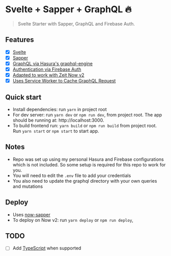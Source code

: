 # Svelte + Sapper + GraphQL 🔥

> Svelte Starter with Sapper, GraphQL and Firebase Auth.

## Features

- [x] [Svelte](https://svelte.dev/)
- [x] [Sapper](https://sapper.svelte.dev/)
- [x] [GraphQL via Hasura's graphql-engine](https://github.com/hasura/graphql-engine/)
- [x] [Authentication via Firebase Auth](https://firebase.google.com/products/auth/)
- [x] [Adapted to work with Zeit Now v2](https://zeit.co/docs/v2/getting-started/introduction-to-now/)
- [x] [Uses Service Worker to Cache GraphQL Request](https://medium.com/@jono/cache-graphql-post-requests-with-service-worker-100a822a388a)

## Quick start

- Install dependencies: run `yarn` in project root
- For dev server: run `yarn dev` or `npm run dev`, from project root. The app should be running at: http://localhost:3000.
- To build frontend run: `yarn build` or `npm run build` from project root. Run `yarn start` or `npm start` to start app.

## Notes

- Repo was set up using my personal Hasura and Firebase configurations which is not included. So some setup is required for this repo to work for you.
- You will need to edit the `.env` file to add your credentials
- You also need to update the graphql directory with your own queries and mutations

## Deploy

- Uses [now-sapper](https://github.com/thgh/now-sapper)
- To deploy on Now v2: run `yarn deploy` or `npm run deploy`,

## TODO

- [ ] Add [TypeScript](https://github.com/Microsoft/TypeScript) when supported
